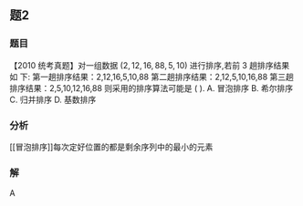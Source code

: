 ## 题2
### 题目
【2010 统考真题】对一组数据 $( {2,{12},{16},{88},5,{10}})$ 进行排序,若前 3 趟排序结果如  下:
第一趟排序结果：2,12,16,5,10,88
第二趟排序结果：2,12,5,10,16,88
第三趟排序结果：2,5,10,12,16,88
则采用的排序算法可能是 ( ).
A. 冒泡排序 B. 希尔排序 C. 归并排序 D. 基数排序
### 分析
[[冒泡排序]]每次定好位置的都是剩余序列中的最小的元素
### 解
A
